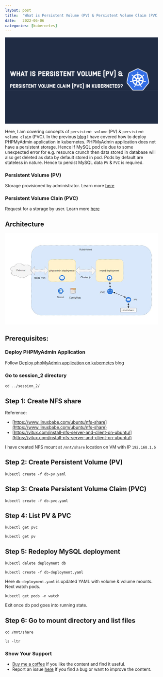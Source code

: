 ```yaml
---
layout: post
title:  "What is Persistent Volume (PV) & Persistent Volume Claim (PVC) in Kubernetes?"
date:   2022-06-06
categories: [kubernetes]
---
```


![What is Persistent Volume (PV) & Persistent Volume Claim (PVC) in Kubernetes?](https://raw.githubusercontent.com/sagar-jadhav/sagar-jadhav.github.io/master/static/img/_posts/kubernetes/2.png)

Here, I am covering concepts of `persistent volume` (PV) & `persistent volume claim` (PVC). In the previous [blog](https://developersthought.in/kubernetes/2020/05/30/k8s-session-01.html) I have covered how to deploy PHPMyAdmin application in kubernetes. PHPMyAdmin application does not have a persistent storage. Hence If MySQL pod die due to some unexpected error for e.g. resource crunch then data stored in database will also get deleted as data by default stored in pod. Pods by default are stateless in nature. Hence to persist MySQL data `PV` &  `PVC` is required.

### Persistent Volume (PV)
Storage provisioned by administrator. Learn more [here](https://kubernetes.io/docs/concepts/storage/persistent-volumes/)

### Persistent Volume Clain (PVC)
Request for a storage by user. Learn more [here](https://kubernetes.io/docs/concepts/storage/persistent-volumes/)

## Architecture

![Architecture](https://raw.githubusercontent.com/sagar-jadhav/sagar-jadhav.github.io/master/static/img/_posts/kubernetes/2_arch.JPG)

## Prerequisites:

### Deploy PHPMyAdmin Application
Follow [Deploy phpMyAdmin application on kubernetes](https://developersthought.in/kubernetes/2020/05/30/k8s-session-01.html) blog

### Go to session_2 directory
```
cd ../session_2/
```

## Step 1: Create NFS share
Reference:
- [https://www.linuxbabe.com/ubuntu/nfs-share](https://www.linuxbabe.com/ubuntu/nfs-share)
- [https://vitux.com/install-nfs-server-and-client-on-ubuntu/](https://vitux.com/install-nfs-server-and-client-on-ubuntu/)

I have created NFS mount at `/mnt/share` location on VM with IP `192.168.1.6`

## Step 2: Create Persistent Volume (PV) 
```
kubectl create -f db-pv.yaml
```

## Step 3: Create Persistent Volume Claim (PVC)
```
kubectl create -f db-pvc.yaml
```

## Step 4: List PV & PVC
```
kubectl get pvc
```
```
kubectl get pv
```

## Step 5: Redeploy MySQL deployment
```
kubectl delete deployment db
```
```
kubectl create -f db-deployment.yaml
```
Here `db-deployment.yaml` is updated YAML with volume & volume mounts. Next watch pods.
```
kubectl get pods -n watch
```
Exit once db pod goes into running state.

## Step 6: Go to mount directory and list files
```
cd /mnt/share
```
```
ls -ltr
```

### Show Your Support

- [Buy me a coffee](https://www.buymeacoffee.com/sagarjadhv23) If you like the content and find it useful.
- Report an issue [here](https://github.com/developersthought/roadmap/issues/new) If you find a bug or want to improve the content.